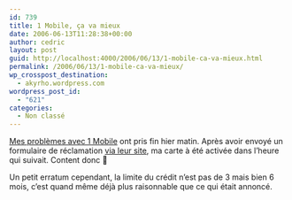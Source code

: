 ```yaml
---
id: 739
title: 1 Mobile, ça va mieux
date: 2006-06-13T11:28:38+00:00
author: cedric
layout: post
guid: http://localhost:4000/2006/06/13/1-mobile-ca-va-mieux.html
permalink: /2006/06/13/1-mobile-ca-va-mieux/
wp_crosspost_destination:
  - akyrho.wordpress.com
wordpress_post_id:
  - "621"
categories:
  - Non classé
---
```

[Mes problèmes avec 1 Mobile](http://www.parenthese.be/dotclear/index.php?2006/06/02/86-1-mobile-pas-presses) ont pris fin hier matin. Après avoir envoyé un formulaire de réclamation [via leur site](http://1-mobile.be), ma carte à été activée dans l’heure qui suivait. Content donc 🙂

Un petit erratum cependant, la limite du crédit n’est pas de 3 mais bien 6 mois, c’est quand même déjà plus raisonnable que ce qui était annoncé.